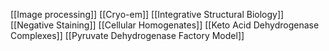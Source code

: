 [[Image processing]]
[[Cryo-em]]
[[Integrative Structural Biology]]
[[Negative Staining]]
[[Cellular Homogenates]]
[[Keto Acid Dehydrogenase Complexes]]
[[Pyruvate Dehydrogenase Factory Model]]
